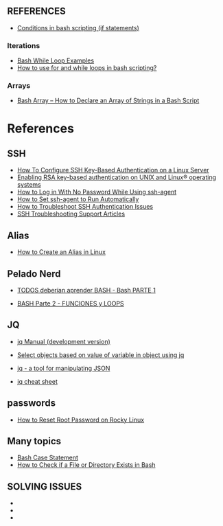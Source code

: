 


## REFERENCES
- [Conditions in bash scripting (if statements)](https://www.pluralsight.com/resources/blog/cloud/conditions-in-bash-scripting-if-statements)

### Iterations
- [Bash While Loop Examples](https://www.cyberciti.biz/faq/bash-while-loop/)
- [How to use for and while loops in bash scripting?](https://codedamn.com/news/linux/how-to-use-for-and-while-loops-in-bash-scripting)

### Arrays
- [Bash Array – How to Declare an Array of Strings in a Bash Script](https://www.freecodecamp.org/news/bash-array-how-to-declare-an-array-of-strings-in-a-bash-script/)


# References


## SSH

- [How To Configure SSH Key-Based Authentication on a Linux Server](https://www.digitalocean.com/community/tutorials/how-to-configure-ssh-key-based-authentication-on-a-linux-server)
- [Enabling RSA key-based authentication on UNIX and Linux® operating systems](https://www.ibm.com/docs/en/sia?topic=kbaula-enabling-rsa-key-based-authentication-unix-linux-operating-systems-3)
- [How to Log in With No Password While Using ssh-agent](https://docs.oracle.com/cd/E19683-01/806-4078/6jd6cjru9/index.html)
- [How to Set ssh-agent to Run Automatically](https://docs.oracle.com/cd/E19683-01/806-4078/6jd6cjrub/index.html)
- [How to Troubleshoot SSH Authentication Issues](https://docs.digitalocean.com/support/how-to-troubleshoot-ssh-authentication-issues/)
- [SSH Troubleshooting Support Articles](https://docs.digitalocean.com/support/ssh-troubleshooting/#managing-files-and-permissions)


## Alias

- [How to Create an Alias in Linux](https://www.baeldung.com/linux/create-alias)


## Pelado Nerd
- [TODOS deberían aprender BASH - Bash PARTE 1](https://www.youtube.com/watch?v=4_ub6614dwY)

- [BASH Parte 2 - FUNCIONES y LOOPS](https://www.youtube.com/watch?v=0D6MOPyPq-c)

## JQ

- [jq Manual (development version)](https://stedolan.github.io/jq/manual/)

- [Select objects based on value of variable in object using jq](https://stackoverflow.com/questions/18592173/select-objects-based-on-value-of-variable-in-object-using-jq)

- [jq - a tool for manipulating JSON](https://ravilabio.info/notes/unix/jq.html)

- [jq cheat sheet](https://developer.zendesk.com/documentation/integration-services/developer-guide/jq-cheat-sheet/)


## passwords
- [How to Reset Root Password on Rocky Linux](https://linuxways.net/red-hat/how-to-reset-root-password-on-rocky-linux/)


## Many topics

- [Bash Case Statement](https://linuxize.com/post/bash-case-statement/)
- [How to Check if a File or Directory Exists in Bash](https://linuxize.com/post/bash-check-if-file-exists/)


## SOLVING ISSUES
- []()
- []()
- []()